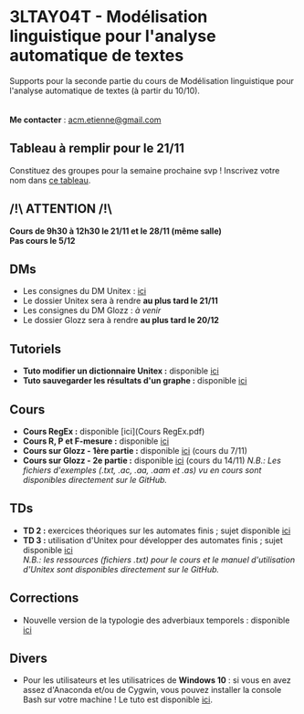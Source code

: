 # 3LTAY04T - Modélisation linguistique pour l'analyse automatique de textes

Supports pour la seconde partie du cours de Modélisation linguistique pour l'analyse automatique de textes (à partir du 10/10).
<br/><br/><br/>
**Me contacter** : acm.etienne@gmail.com

## Tableau à remplir pour le 21/11
Constituez des groupes pour la semaine prochaine svp ! Inscrivez votre nom dans [ce tableau](https://lite.framacalc.org/3ltay04t_groupes_glozz).

## /!\ ATTENTION /!\
**Cours de 9h30 à 12h30 le 21/11 et le 28/11 (même salle)**<br/>
**Pas cours le 5/12**

## DMs

- Les consignes du DM Unitex : [ici](consignes_dossier.pdf)
- Le dossier Unitex sera à rendre **au plus tard le 21/11**
- Les consignes du DM Glozz : *à venir*
- Le dossier Glozz sera à rendre **au plus tard le 20/12**

## Tutoriels

- **Tuto modifier un dictionnaire Unitex :** disponible [ici](Cours_utilisation_Unitex.pdf)
- **Tuto sauvegarder les résultats d'un graphe :** disponible [ici](Sauvegarder_resultats_Unitex.pdf)

## Cours

- **Cours RegEx :** disponible [ici](Cours RegEx.pdf)
- **Cours R, P et F-mesure :** disponible [ici](Cours_evaluation.pdf)
- **Cours sur Glozz - 1ère partie :** disponible [ici](Cours_Glozz(1).pdf) (cours du 7/11)
- **Cours sur Glozz - 2e partie :** disponible [ici](Cours_Glozz_(2).pdf) (cours du 14/11)
*N.B.: Les fichiers d'exemples (.txt, .ac, .aa, .aam et .as) vu en cours sont disponibles directement sur le GitHub.*

## TDs

- **TD 2 :** exercices théoriques sur les automates finis ; sujet disponible [ici](TD2_EXERCICES_AutomatesFinis.pdf)
- **TD 3 :** utilisation d'Unitex pour développer des automates finis ; sujet disponible [ici](TD3.pdf)<br/>
*N.B.: les ressources (fichiers .txt) pour le cours et le manuel d'utilisation d'Unitex sont disponibles directement sur le GitHub.*

## Corrections

- Nouvelle version de la typologie des adverbiaux temporels : disponible [ici](Correction_ex2_TD1_v2.pdf)

## Divers

- Pour les utilisateurs et les utilisatrices de **Windows 10** : si vous en avez assez d'Anaconda et/ou de Cygwin, vous pouvez installer la console Bash sur votre machine ! Le tuto est disponible [ici](https://korben.info/installer-shell-bash-linux-windows-10.html).
